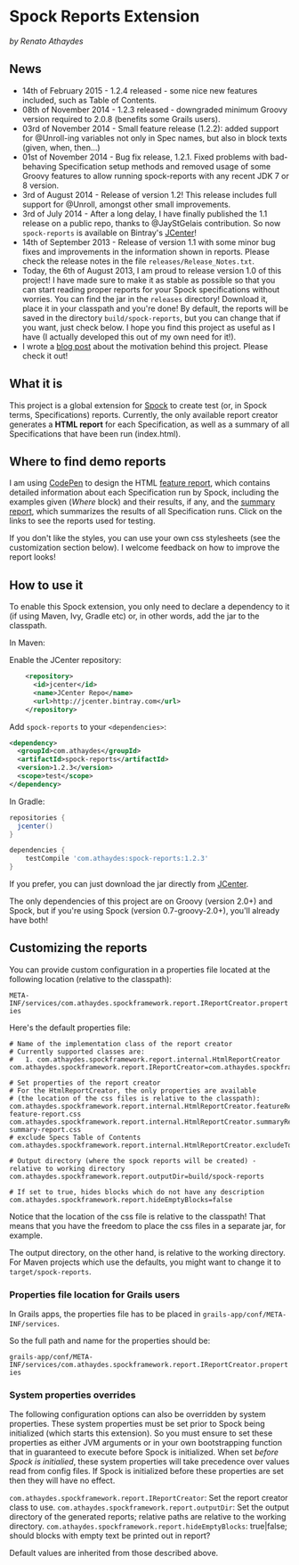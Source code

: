 # Spock Reports Extension
*by Renato Athaydes*

## News

* 14th of February 2015 - 1.2.4 released - some nice new features included, such as Table of Contents.
* 08th of November 2014 - 1.2.3 released - downgraded minimum Groovy version required to 2.0.8 (benefits some Grails users).
* 03rd of November 2014 - Small feature release (1.2.2): added support for @Unroll-ing variables not only in Spec names,
but also in block texts (given, when, then...)
* 01st of November 2014 - Bug fix release, 1.2.1. Fixed problems with bad-behaving Specification setup methods and
removed usage of some Groovy features to allow running spock-reports with any recent JDK 7 or 8 version.
* 3rd of August 2014 - Release of version 1.2! This release includes full support for @Unroll,
amongst other small improvements.
* 3rd of July 2014 - After a long delay, I have finally published the 1.1 release on a public repo, thanks to @JayStGelais
contribution. So now ``spock-reports`` is available on Bintray's [JCenter](http://jcenter.bintray.com/)!
* 14th of September 2013 - Release of version 1.1 with some minor bug fixes and improvements in the information shown in reports.
Please check the release notes in the file `releases/Release_Notes.txt`.
* Today, the 6th of August 2013, I am proud to release version 1.0 of this project! I have made sure to make it as stable
as possible so that you can start reading proper reports for your Spock specifications without worries.
You can find the jar in the `releases` directory! Download it, place it in your classpath and you're done!
By default, the reports will be saved in the directory `build/spock-reports`, but you can change that if you want,
just check below.
I hope you find this project as useful as I have (I actually developed this out of my own need for it!).
* I wrote a [blog post](http://software.athaydes.com/posts/writingspecificationsthatdoubleastestswithspock) about the motivation behind this project. Please check it out!

## What it is

This project is a global extension for [Spock](https://code.google.com/p/spock/) to create test (or, in Spock terms, Specifications) reports.
Currently, the only available report creator generates a **HTML report** for each Specification, as well as a summary of all Specifications that have been run (index.html).

## Where to find demo reports

I am using [CodePen](http://codepen.io) to design the HTML [feature report](http://codepen.io/renatoathaydes/full/ihGgt), which contains detailed information about each Specification run by Spock, including the examples given (*Where* block) and their results, if any, and the [summary report](http://codepen.io/renatoathaydes/full/mKckz), which summarizes the results of all Specification runs. Click on the links to see the reports used for testing.

If you don't like the styles, you can use your own css stylesheets (see the customization section below). I welcome feedback on how to improve the report looks!

## How to use it 

To enable this Spock extension, you only need to declare a dependency to it (if using Maven, Ivy, Gradle etc) or, in other words, add the jar to the classpath.

In Maven:

Enable the JCenter repository:

```xml
    <repository>
      <id>jcenter</id>
      <name>JCenter Repo</name>
      <url>http://jcenter.bintray.com</url>
    </repository>
```

Add ``spock-reports`` to your ``<dependencies>``:

```xml
<dependency>
  <groupId>com.athaydes</groupId>
  <artifactId>spock-reports</artifactId>
  <version>1.2.3</version>
  <scope>test</scope>
</dependency>
```

In Gradle:

```groovy
repositories {
  jcenter()
}

dependencies {
    testCompile 'com.athaydes:spock-reports:1.2.3'
}
```

If you prefer, you can just download the jar directly from [JCenter](http://jcenter.bintray.com/com/athaydes/spock-reports/).

The only dependencies of this project are on Groovy (version 2.0+) and Spock, but if you're using Spock (version 0.7-groovy-2.0+), you'll already have both!


## Customizing the reports

You can provide custom configuration in a properties file located at the following location (relative to the classpath):

`META-INF/services/com.athaydes.spockframework.report.IReportCreator.properties`

Here's the default properties file:

```properties
# Name of the implementation class of the report creator
# Currently supported classes are:
#   1. com.athaydes.spockframework.report.internal.HtmlReportCreator
com.athaydes.spockframework.report.IReportCreator=com.athaydes.spockframework.report.internal.HtmlReportCreator

# Set properties of the report creator
# For the HtmlReportCreator, the only properties are available
# (the location of the css files is relative to the classpath):
com.athaydes.spockframework.report.internal.HtmlReportCreator.featureReportCss=spock-feature-report.css
com.athaydes.spockframework.report.internal.HtmlReportCreator.summaryReportCss=spock-summary-report.css
# exclude Specs Table of Contents
com.athaydes.spockframework.report.internal.HtmlReportCreator.excludeToc=false

# Output directory (where the spock reports will be created) - relative to working directory
com.athaydes.spockframework.report.outputDir=build/spock-reports

# If set to true, hides blocks which do not have any description
com.athaydes.spockframework.report.hideEmptyBlocks=false
```

Notice that the location of the css file is relative to the classpath!
That means that you have the freedom to place the css files in a separate jar, for example.

The output directory, on the other hand, is relative to the working directory.
For Maven projects which use the defaults, you might want to change it to `target/spock-reports`.

### Properties file location for Grails users

In Grails apps, the properties file has to be placed in `grails-app/conf/META-INF/services`.

So the full path and name for the properties should be:

`grails-app/conf/META-INF/services/com.athaydes.spockframework.report.IReportCreator.properties`

### System properties overrides

The following configuration options can also be overridden by system properties.  These system properties must be set prior to Spock being initialized (which starts this extension).  So you must ensure to set these properties as either JVM arguments or in your own bootstrapping function that in guaranteed to execute before Spock is initialized.  When set *before Spock is initialied*, these system properties will take precedence over values read from config files.  If Spock is initialized before these properties are set then they will have no effect.

`com.athaydes.spockframework.report.IReportCreator`: Set the report creator class to use.
`com.athaydes.spockframework.report.outputDir`: Set the output directory of the generated reports; relative paths are relative to the working directory.
`com.athaydes.spockframework.report.hideEmptyBlocks`: true|false; should blocks with empty text be printed out in report?

Default values are inherited from those described above.